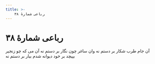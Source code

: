 ```yaml
---
title: >-
    رباعی شمارهٔ ۳۸
---
```

# رباعی شمارهٔ ۳۸

آن جام طرب شکار بر دستم نه
وان ساغر چون نگار بر دستم نه
آن می که چو زنجیر بپیچد بر خود
دیوانه شدم بیار بر دستم نه
